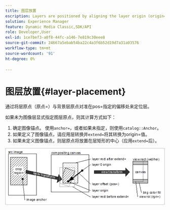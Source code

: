 ```yaml
---
title: 图层放置
escription: Layers are positioned by aligning the layer origin (origin=) with the background layer origin at an offset specified by pos=.
solution: Experience Manager
feature: Dynamic Media Classic,SDK/API
role: Developer,User
exl-id: 1ce7bef3-a0f8-44fc-a146-7e819c30eee8
source-git-commit: 24667a5ebab54ba22c4a3f6b52d19d7a31a93576
workflow-type: tm+mt
source-wordcount: '91'
ht-degree: 0%

---
```


# 图层放置{#layer-placement}

通过将层原点（原点=）与背景层原点对准在pos=指定的偏移处来定位层。

如果未为图像层显式指定图层原点，则其计算方式如下：

1. 确定图像锚点。 使用`anchor=`，或者如果未指定，则使用`catalog::Anchor`。
1. 如果定义了图像锚点，请应用层转换并`extend=`将其转换为origin=值。
1. 如果未定义图像锚点，则层原点将放置在层矩形的中心（应用`extend=`后）。

![图层放置图像](assets/layerplacement.png)
